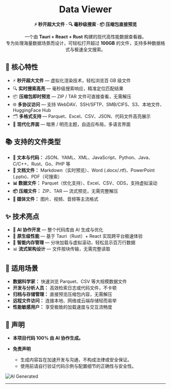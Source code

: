 <div align="center">

# Data Viewer

**⚡ 秒开超大文件 · 🔍 毫秒级搜索 · 📦 压缩包直接预览**

一个由 **Tauri + React + Rust** 构建的现代高性能数据查看器。  
专为处理海量数据场景而设计，可轻松打开超过 **100GB** 的文件，支持多种数据格式与极速全文搜索。

</div>

## 🚀 核心特性

- ⚡ **秒开超大文件** — 虚拟化渲染技术，轻松浏览百 GB 级文件
- 🔍 **实时搜索高亮** — 毫秒级搜索响应，精准定位匹配结果
- 📦 **压缩包即时预览** — ZIP / TAR 文件可直接查看，无需解压
- 🌐 **多协议访问** — 支持 WebDAV、SSH/SFTP、SMB/CIFS、S3、本地文件、HuggingFace Hub
- 🗂️ **多格式支持** — Parquet、Excel、CSV、JSON、代码文件高亮展示
- 🎨 **现代化界面** — 暗黑 / 明亮主题，自适应布局，多语言界面

## 📚 支持的文件类型

- **📄 文本与代码：** JSON、YAML、XML、JavaScript、Python、Java、C/C++、Rust、Go、PHP 等
- **📝 文档文件：** Markdown（实时预览）、Word (.docx/.rtf)、PowerPoint (.pptx)、PDF（可搜索）
- **📊 数据文件：** Parquet（优化支持）、Excel、CSV、ODS，支持虚拟滚动
- **📦 压缩文件：** ZIP、TAR — 流式预览，无需完整解压
- **📱 媒体文件：** 图片、视频、音频等主流格式

## ✨ 技术亮点

- 🤖 **AI 协作开发** — 整个代码库由 AI 生成与优化
- 🚀 **原生级性能** — 基于 Tauri（Rust）+ React 实现跨平台极速体验
- 🧠 **智能内存管理** — 分块加载与虚拟滚动，轻松显示百万行数据
- 📊 **流式架构设计** — 文件按块传输，无需完整读取

## 🎯 适用场景

- **数据科学家：** 快速浏览 Parquet、CSV 等大规模数据文件
- **开发与分析人员：** 高效检索日志或代码文件，不卡顿
- **归档与存储管理：** 直接预览压缩包内容，无需解压
- **远程文件访问：** 连接本地、网络或云端存储轻而易举
- **性能敏感用户：** 享受极致的加载速度与交互流畅度


## 🤖 声明

- **本项目代码 100% 由 AI 协作生成。**  

- **免责声明**
  - 生成内容旨在加速开发与沟通，不构成法律或安全保证。
  - 使用前请自行验证代码示例与配置细节的正确性与安全性。

![AI Generated](https://img.shields.io/badge/100%25-AI%20Generated-blue)

---